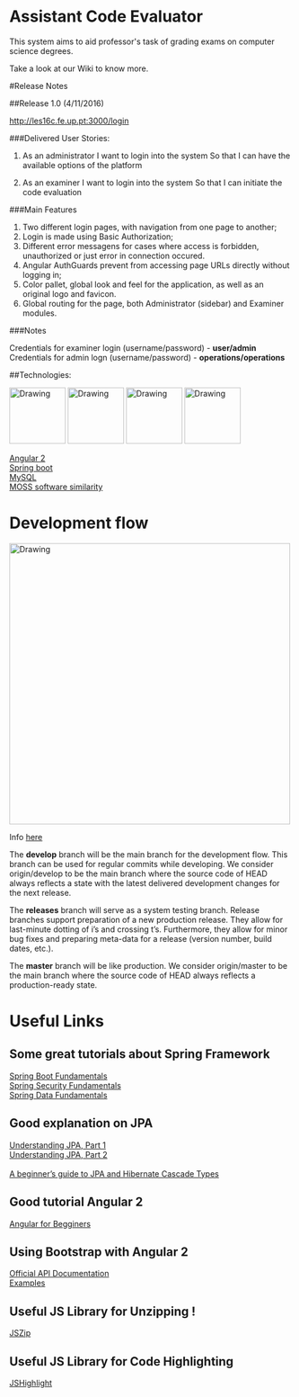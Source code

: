 # Assistant Code Evaluator

This system aims to aid professor's task of grading exams on computer science degrees.

Take a look at our Wiki to know more.

#Release Notes

##Release 1.0 (4/11/2016)

http://les16c.fe.up.pt:3000/login

###Delivered User Stories:

1. As an administrator
I want to login into the system
So that I can have the available options of the platform

2. As an examiner
I want to login into the system
So that I can initiate the code evaluation

###Main Features

1. Two different login pages, with navigation from one page to another;
2. Login is made using Basic Authorization;
3. Different error messagens for cases where access is forbidden, unauthorized or just error in connection occured.
3. Angular AuthGuards prevent from accessing page URLs directly without logging in;
4. Color pallet, global look and feel for the application, as well as an original logo and favicon.
5. Global routing for the page, both Administrator (sidebar) and Examiner modules.

###Notes

Credentials for examiner login (username/password) - __user/admin__
Credentials for admin logn (username/password) - __operations/operations__

##Technologies:

<img src="https://code-maven.com/img/angularjs.png" alt="Drawing" width="100px" height="100px"/>
<img src="https://www.seeklogo.net/wp-content/uploads/2011/06/java-logo-vector.png" alt="Drawing" width="100px" height="100px"/>
<img src="http://gettingstartedon.com/wp-content/uploads/2016/02/SpingIcon.png" alt="Drawing" width="100px" height="100px"/>
<img src="http://www.polisdetecnologia.com.br/wp-content/uploads/2016/09/mysql_hosting.png" alt="Drawing" width="100px" height="100px"/>


[Angular 2](https://angular.io/)<br>
[Spring boot](https://projects.spring.io/spring-boot/)<br>
[MySQL](http://www.mysql.com/)<br>
[MOSS software similarity](https://github.com/nordicway/moji)<br>

# Development flow

<img src="http://nvie.com/img/git-model@2x.png" alt="Drawing" width="500px"/>

Info [here](http://nvie.com/posts/a-successful-git-branching-model/)

The **develop** branch will be the main branch for the development flow. This branch can be used for regular commits while developing.
We consider origin/develop to be the main branch where the source code of HEAD always reflects a state with the latest delivered development changes for the next release.

The **releases** branch will serve as a system testing branch.
Release branches support preparation of a new production release. They allow for last-minute dotting of i’s and crossing t’s. Furthermore, they allow for minor bug fixes and preparing meta-data for a release (version number, build dates, etc.).

The **master** branch will be like production.
We consider origin/master to be the main branch where the source code of HEAD always reflects a production-ready state.


# Useful Links

## Some great tutorials about Spring Framework

[Spring Boot Fundamentals](https://www.youtube.com/playlist?list=PLGDwUiT1wr6-Fn3N2oqJpTdhGjFHnIIKY)<br>
[Spring Security Fundamentals](https://www.youtube.com/playlist?list=PLGDwUiT1wr6-cvT21QHjfB_9xf7b7k7a-)<br>
[Spring Data Fundamentals](https://www.youtube.com/playlist?list=PLGDwUiT1wr693flGbjtm0WoB_722X6lNc)<br>

## Good explanation on JPA

[Understanding JPA, Part 1](http://www.javaworld.com/article/2077817/java-se/understanding-jpa-part-1-the-object-oriented-paradigm-of-data-persistence.html)<br>
[Understanding JPA, Part 2](http://www.javaworld.com/article/2077819/java-se/understanding-jpa-part-2-relationships-the-jpa-way.html)<br>
<br>
[A beginner’s guide to JPA and Hibernate Cascade Types](https://vladmihalcea.com/2015/03/05/a-beginners-guide-to-jpa-and-hibernate-cascade-types/)


## Good tutorial Angular 2

[Angular for Begginers](https://www.udemy.com/angular-2-tutorial-for-beginners/)

## Using Bootstrap with Angular 2

[Official API Documentation](https://ng-bootstrap.github.io/#/home)<br>
[Examples](https://valor-software.com/ng2-bootstrap/#/)

## Useful JS Library for Unzipping !

[JSZip](https://stuk.github.io/jszip/)

## Useful JS Library for Code Highlighting

[JSHighlight](https://highlightjs.org/)

